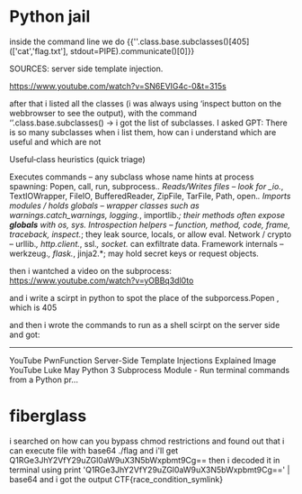 # Python jail
inside the command line we do {{''.class.base.subclasses()[405](['cat','flag.txt'], stdout=PIPE).communicate()[0]}}

SOURCES:
server side template injection.

https://www.youtube.com/watch?v=SN6EVIG4c-0&t=315s

after that i listed all the classes (i was always using ‘inspect button on the webbrowser to see the output), with the command ‘’.class.base.subclasses() → i got the list of subclasses. 
I asked GPT:
There is so many subclasses when i list them, how can i understand which are useful and which are not

Useful‑class heuristics (quick triage)

Executes commands – any subclass whose name hints at process spawning: Popen, call, run, subprocess.*.
Reads/Writes files – look for _io.*, TextIOWrapper, FileIO, BufferedReader, ZipFile, TarFile, Path, open.*.
Imports modules / holds globals – wrapper classes such as warnings.catch_warnings, logging.*, importlib.*; their methods often expose __globals__ with os, sys.
Introspection helpers – function, method, code, frame, traceback, inspect.*; they leak source, locals, or allow eval.
Network / crypto – urllib.*, http.client.*, ssl.*, socket.* can exfiltrate data.
Framework internals – werkzeug.*, flask.*, jinja2.*; may hold secret keys or request objects.

then i wantched a video on the subprocess:
https://www.youtube.com/watch?v=yOBBq3dl0to

and i write a scirpt in python to spot the place of the subporcess.Popen , which is 405

and then i wrote the commands to run as a shell scirpt on the server side and got:

---------------------------------------------
YouTube
PwnFunction
Server-Side Template Injections Explained
Image
YouTube
Luke May
Python 3 Subprocess Module - Run terminal commands from a Python pr...

# fiberglass
i searched on how can you bypass chmod restrictions and found out that i can execute file with base64 ./flag and i'll get Q1RGe3JhY2VfY29uZGl0aW9uX3N5bWxpbmt9Cg==
then i decoded it in terminal using 
print 'Q1RGe3JhY2VfY29uZGl0aW9uX3N5bWxpbmt9Cg==' | base64 and i got the output CTF{race_condition_symlink}
